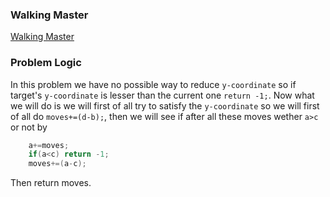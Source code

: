 ### Walking Master
[Walking Master](https://codeforces.com/problemset/problem/1806/A)

### Problem Logic
In this problem we have no possible way to reduce `y-coordinate` so if target's `y-coordinate` is lesser than the current one `return -1;`. Now what we will do is we will first of all try to satisfy the `y-coordinate` so we will first of all do `moves+=(d-b);`, then we will see if after all these moves wether `a>c` or not by
```cpp
    a+=moves;
    if(a<c) return -1;
    moves+=(a-c);
```
Then return moves.